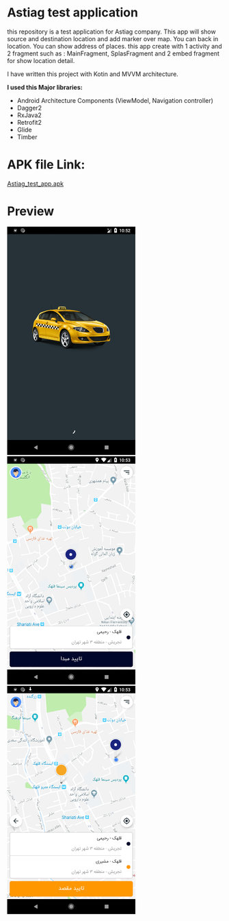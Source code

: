 # Astiag test application
this repository is a test application for Astiag company.
This app will show source and destination location and add marker over map. You can back in location. You can show address of places.
this app create with 1 activity and 2 fragment such as : MainFragment, SplasFragment and 2 embed fragment for show location detail.

I have written this project with Kotin and MVVM architecture.

**I used this Major libraries:**
- Android Architecture Components (ViewModel, Navigation controller)
- Dagger2
- RxJava2
- Retrofit2
- Glide
- Timber

# APK file Link:
[Astiag_test_app.apk](app/release/AstiagTest-v1.0.1.apk)

# Preview
![picture](screenshot/Screenshot_1551900170.png) 
![picture](screenshot/Screenshot_1551900199.png) 
![picture](screenshot/Screenshot_1551900222.png) 
